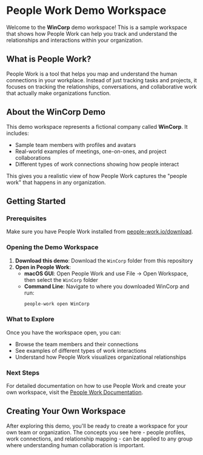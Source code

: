 # People Work Demo Workspace

Welcome to the **WinCorp** demo workspace! This is a sample workspace that shows how People Work can help you track and understand the relationships and interactions within your organization.

## What is People Work?

People Work is a tool that helps you map and understand the human connections in your workplace. Instead of just tracking tasks and projects, it focuses on tracking the relationships, conversations, and collaborative work that actually make organizations function.

## About the WinCorp Demo

This demo workspace represents a fictional company called **WinCorp**. It includes:
- Sample team members with profiles and avatars
- Real-world examples of meetings, one-on-ones, and project collaborations
- Different types of work connections showing how people interact

This gives you a realistic view of how People Work captures the "people work" that happens in any organization.

## Getting Started

### Prerequisites
Make sure you have People Work installed from [people-work.io/download](https://people-work.io/download).

### Opening the Demo Workspace

1. **Download this demo**: Download the `WinCorp` folder from this repository
2. **Open in People Work**:
   - **macOS GUI**: Open People Work and use File → Open Workspace, then select the `WinCorp` folder
   - **Command Line**: Navigate to where you downloaded WinCorp and run:
     ```bash
     people-work open WinCorp
     ```

### What to Explore

Once you have the workspace open, you can:
- Browse the team members and their connections
- See examples of different types of work interactions
- Understand how People Work visualizes organizational relationships

### Next Steps

For detailed documentation on how to use People Work and create your own workspace, visit the [People Work Documentation](https://docs.people-work.io).

## Creating Your Own Workspace

After exploring this demo, you'll be ready to create a workspace for your own team or organization. The concepts you see here - people profiles, work connections, and relationship mapping - can be applied to any group where understanding human collaboration is important.